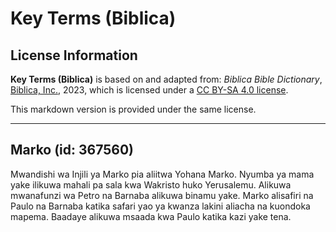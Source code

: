 # Key Terms (Biblica)

## License Information

**Key Terms (Biblica)** is based on and adapted from: _Biblica Bible Dictionary_, [Biblica, Inc.](https://www.biblica.com/), 2023, which is licensed under a [CC BY-SA 4.0 license](https://creativecommons.org/licenses/by-sa/4.0/legalcode.en).

This markdown version is provided under the same license.



--------------------------------

## Marko (id: 367560)

Mwandishi wa Injili ya Marko pia aliitwa Yohana Marko. Nyumba ya mama yake ilikuwa mahali pa sala kwa Wakristo huko Yerusalemu. Alikuwa mwanafunzi wa Petro na Barnaba alikuwa binamu yake. Marko alisafiri na Paulo na Barnaba katika safari yao ya kwanza lakini aliacha na kuondoka mapema. Baadaye alikuwa msaada kwa Paulo katika kazi yake tena.


